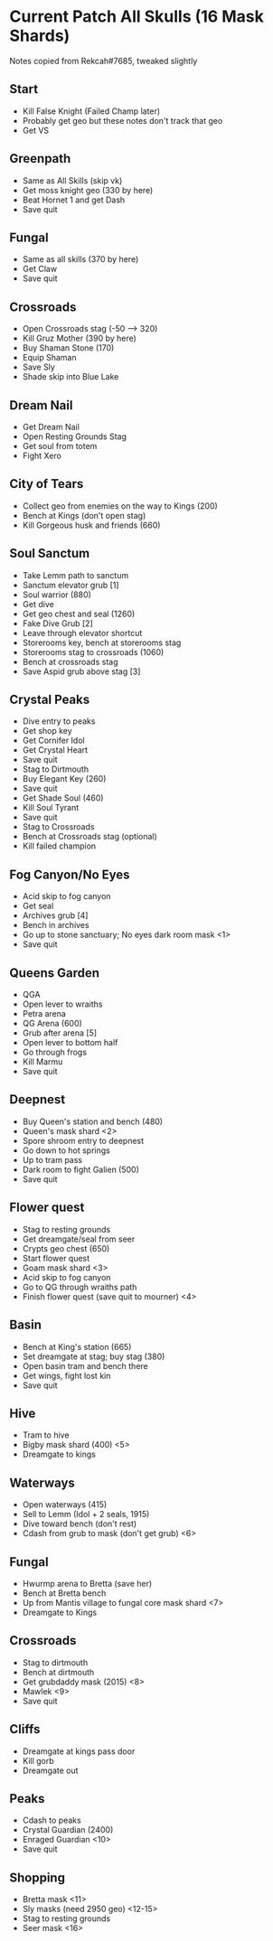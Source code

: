 # Current Patch All Skulls (16 Mask Shards)

Notes copied from Rekcah#7685, tweaked slightly

## Start
- Kill False Knight (Failed Champ later)
- Probably get geo but these notes don't track that geo
- Get VS

## Greenpath
- Same as All Skills (skip vk)
- Get moss knight geo (330 by here)
- Beat Hornet 1 and get Dash
- Save quit

## Fungal
- Same as all skills (370 by here)
- Get Claw
- Save quit

## Crossroads
- Open Crossroads stag (-50 --> 320)
- Kill Gruz Mother (390 by here)
- Buy Shaman Stone (170)
- Equip Shaman
- Save Sly
- Shade skip into Blue Lake

## Dream Nail
- Get Dream Nail
- Open Resting Grounds Stag
- Get soul from totem
- Fight Xero

## City of Tears
- Collect geo from enemies on the way to Kings (200)
- Bench at Kings (don't open stag)
- Kill Gorgeous husk and friends (660)

## Soul Sanctum
- Take Lemm path to sanctum
- Sanctum elevator grub [1]
- Soul warrior (880)
- Get dive
- Get geo chest and seal (1260)
- Fake Dive Grub [2]
- Leave through elevator shortcut
- Storerooms key, bench at storerooms stag
- Storerooms stag to crossroads (1060)
- Bench at crossroads stag
- Save Aspid grub above stag  [3]

## Crystal Peaks
- Dive entry to peaks
- Get shop key
- Get Cornifer Idol
- Get Crystal Heart
- Save quit
- Stag to Dirtmouth
- Buy Elegant Key (260)
- Save quit
- Get Shade Soul (460)
- Kill Soul Tyrant
- Save quit
- Stag to Crossroads
- Bench at Crossroads stag (optional)
- Kill failed champion

## Fog Canyon/No Eyes
- Acid skip to fog canyon
- Get seal
- Archives grub [4]
- Bench in archives
- Go up to stone sanctuary; No eyes dark room mask <1>
- Save quit

## Queens Garden
- QGA
- Open lever to wraiths
- Petra arena
- QG Arena (600)
- Grub after arena [5]
- Open lever to bottom half
- Go through frogs
- Kill Marmu
- Save quit

## Deepnest
- Buy Queen's station and bench (480)
- Queen's mask shard <2>
- Spore shroom entry to deepnest
- Go down to hot springs
- Up to tram pass
- Dark room to fight Galien (500)
- Save quit

## Flower quest
- Stag to resting grounds
- Get dreamgate/seal from seer
- Crypts geo chest (650)
- Start flower quest
- Goam mask shard <3>
- Acid skip to fog canyon
- Go to QG through wraiths path
- Finish flower quest (save quit to mourner) <4>

## Basin
- Bench at King's station (665)
- Set dreamgate at stag; buy stag (380)
- Open basin tram and bench there
- Get wings, fight lost kin
- Save quit

## Hive
- Tram to hive
- Bigby mask shard (400) <5>
- Dreamgate to kings

## Waterways
- Open waterways (415)
- Sell to Lemm (Idol + 2 seals, 1915)
- Dive toward bench (don't rest)
- Cdash from grub to mask (don't get grub) <6>

## Fungal
- Hwurmp arena to Bretta (save her)
- Bench at Bretta bench
- Up from Mantis village to fungal core mask shard <7>
- Dreamgate to Kings

## Crossroads
- Stag to dirtmouth
- Bench at dirtmouth
- Get grubdaddy mask (2015) <8>
- Mawlek <9>
- Save quit

## Cliffs
- Dreamgate at kings pass door
- Kill gorb
- Dreamgate out

## Peaks
- Cdash to peaks
- Crystal Guardian (2400)
- Enraged Guardian <10>
- Save quit

## Shopping
- Bretta mask <11>
- Sly masks (need 2950 geo) <12-15>
- Stag to resting grounds
- Seer mask <16>
